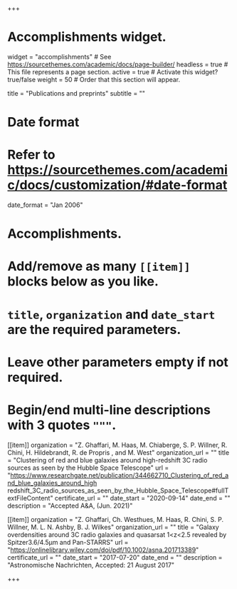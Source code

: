 +++
# Accomplishments widget.
widget = "accomplishments"  # See https://sourcethemes.com/academic/docs/page-builder/
headless = true  # This file represents a page section.
active = true  # Activate this widget? true/false
weight = 50  # Order that this section will appear.

title = "Publications and preprints"
subtitle = ""

# Date format
#   Refer to https://sourcethemes.com/academic/docs/customization/#date-format
date_format = "Jan 2006"

# Accomplishments.
#   Add/remove as many `[[item]]` blocks below as you like.
#   `title`, `organization` and `date_start` are the required parameters.
#   Leave other parameters empty if not required.
#   Begin/end multi-line descriptions with 3 quotes `"""`.

 
  [[item]]
   organization = "Z. Ghaffari, M. Haas, M. Chiaberge, S. P. Willner, R. Chini, H. Hildebrandt, R. de Propris , and M. West"
   organization_url = ""
   title = "Clustering of red and blue galaxies around high-redshift 3C radio sources as seen by the Hubble Space Telescope"
   url = "https://www.researchgate.net/publication/344662710_Clustering_of_red_and_blue_galaxies_around_high redshift_3C_radio_sources_as_seen_by_the_Hubble_Space_Telescope#fullTextFileContent"
   certificate_url = ""
   date_start = "2020-09-14"
   date_end = ""
   description = "Accepted A&A, (Jun. 2021)"
   
  [[item]]
   organization = "Z. Ghaffari, Ch. Westhues, M. Haas, R. Chini, S. P. Willner, M. L. N. Ashby, B. J. Wilkes"
   organization_url = ""
   title = "Galaxy overdensities around 3C  radio galaxies and quasarsat 1<z<2.5 revealed by Spitzer3.6/4.5μm and Pan-STARRS"
   url = "https://onlinelibrary.wiley.com/doi/pdf/10.1002/asna.201713389"
   certificate_url = ""
   date_start = "2017-07-20"
   date_end = ""
   description = "Astronomische Nachrichten, Accepted: 21 August 2017"
   
   
 

+++
